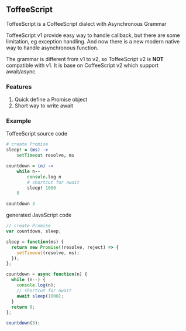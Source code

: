 ## ToffeeScript

ToffeeScript is a CoffeeScript dialect with Asynchronous Grammar

ToffeeScript v1 provide easy way to handle callback, but there are some limitation, eg exception handling.
And now there is a new modern native way to handle asynchronous function.

The grammar is different from v1 to v2, so ToffeeScript v2 is **NOT** compatible with v1.
It is base on CoffeeScript v2 which support await/async. 


### Features

1. Quick define a Promise object
2. Short way to write await

### Example

ToffeeScript source code
```coffeescript
# create Promise
sleep! = (ms) ->
    setTimeout resolve, ms

countdown = (n) ->
    while n--
        console.log n
        # shortcut for await
        sleep! 1000
    0

countdown 3
```
generated JavaScript code
```javascript
// create Promise
var countdown, sleep;

sleep = function(ms) {
  return new Promise((resolve, reject) => {
    setTimeout(resolve, ms);
  });
};

countdown = async function(n) {
  while (n--) {
    console.log(n);
    // shortcut for await
    await sleep(1000);
  }
  return 0;
};

countdown(3);
```
